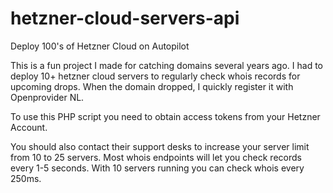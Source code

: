 # hetzner-cloud-servers-api
Deploy 100's of Hetzner Cloud on Autopilot

This is a fun project I made for catching domains several years ago. I had to deploy 10+ hetzner cloud servers to regularly check whois records for upcoming drops. When the domain dropped, I quickly register it with Openprovider NL.

To use this PHP script you need to obtain access tokens from your Hetzner Account. 

You should also contact their support desks to increase your server limit from 10 to 25 servers. Most whois endpoints will let you check records every 1-5 seconds. With 10 servers running you can check whois every 250ms.
